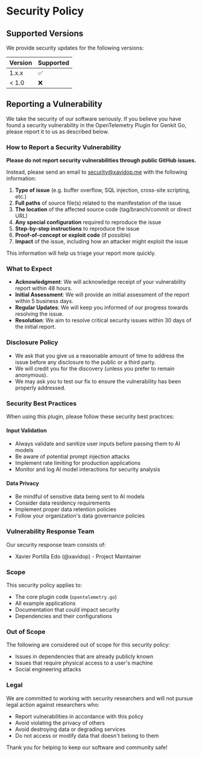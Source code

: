 # Security Policy

## Supported Versions

We provide security updates for the following versions:

| Version | Supported          |
| ------- | ------------------ |
| 1.x.x   | :white_check_mark: |
| < 1.0   | :x:                |

## Reporting a Vulnerability

We take the security of our software seriously. If you believe you have found a security vulnerability in the OpenTelemetry Plugin for Genkit Go, please report it to us as described below.

### How to Report a Security Vulnerability

**Please do not report security vulnerabilities through public GitHub issues.**

Instead, please send an email to security@xavidop.me with the following information:

1. **Type of issue** (e.g. buffer overflow, SQL injection, cross-site scripting, etc.)
2. **Full paths** of source file(s) related to the manifestation of the issue
3. **The location** of the affected source code (tag/branch/commit or direct URL)
4. **Any special configuration** required to reproduce the issue
5. **Step-by-step instructions** to reproduce the issue
6. **Proof-of-concept or exploit code** (if possible)
7. **Impact** of the issue, including how an attacker might exploit the issue

This information will help us triage your report more quickly.

### What to Expect

- **Acknowledgment**: We will acknowledge receipt of your vulnerability report within 48 hours.
- **Initial Assessment**: We will provide an initial assessment of the report within 5 business days.
- **Regular Updates**: We will keep you informed of our progress towards resolving the issue.
- **Resolution**: We aim to resolve critical security issues within 30 days of the initial report.

### Disclosure Policy

- We ask that you give us a reasonable amount of time to address the issue before any disclosure to the public or a third party.
- We will credit you for the discovery (unless you prefer to remain anonymous).
- We may ask you to test our fix to ensure the vulnerability has been properly addressed.

### Security Best Practices

When using this plugin, please follow these security best practices:


#### Input Validation

- Always validate and sanitize user inputs before passing them to AI models
- Be aware of potential prompt injection attacks
- Implement rate limiting for production applications
- Monitor and log AI model interactions for security analysis

#### Data Privacy

- Be mindful of sensitive data being sent to AI models
- Consider data residency requirements
- Implement proper data retention policies
- Follow your organization's data governance policies

### Vulnerability Response Team

Our security response team consists of:

- Xavier Portilla Edo (@xavidop) - Project Maintainer

### Scope

This security policy applies to:

- The core plugin code (`opentelemetry.go`)
- All example applications
- Documentation that could impact security
- Dependencies and their configurations

### Out of Scope

The following are considered out of scope for this security policy:

- Issues in dependencies that are already publicly known
- Issues that require physical access to a user's machine
- Social engineering attacks

### Legal

We are committed to working with security researchers and will not pursue legal action against researchers who:

- Report vulnerabilities in accordance with this policy
- Avoid violating the privacy of others
- Avoid destroying data or degrading services
- Do not access or modify data that doesn't belong to them

Thank you for helping to keep our software and community safe!
